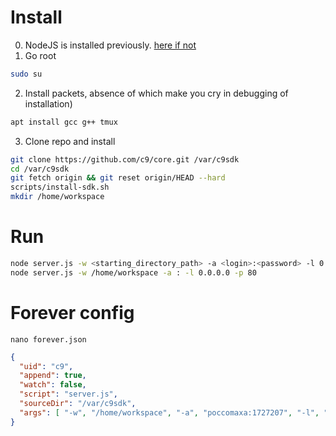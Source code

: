 # Install
0. NodeJS is installed previously. [here if not](./nodejs%20global%20installation.md)
1. Go root
```bash
sudo su
```
2. Install packets, absence of which make you cry in debugging of installation) 
```bash
apt install gcc g++ tmux
```
3. Clone repo and install
```bash
git clone https://github.com/c9/core.git /var/c9sdk
cd /var/c9sdk
git fetch origin && git reset origin/HEAD --hard
scripts/install-sdk.sh
mkdir /home/workspace
```

# Run

```bash
node server.js -w <starting_directory_path> -a <login>:<password> -l 0.0.0.0 -p 5050
node server.js -w /home/workspace -a : -l 0.0.0.0 -p 80
```

# Forever config

```nano forever.json```

```json
{
  "uid": "c9",
  "append": true,
  "watch": false,
  "script": "server.js",
  "sourceDir": "/var/c9sdk",
  "args": [ "-w", "/home/workspace", "-a", "poccomaxa:1727207", "-l", "0.0.0.0", "-p", "80" ]
}
```
